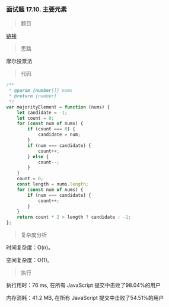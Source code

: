 ### 面试题 17.10. 主要元素

> 题目

[链接](https://leetcode-cn.com/problems/find-majority-element-lcci/)

> 思路

摩尔投票法

> 代码

```js
/**
 * @param {number[]} nums
 * @return {number}
 */
var majorityElement = function (nums) {
    let candidate = -1;
    let count = 0;
    for (const num of nums) {
        if (count === 0) {
            candidate = num;
        }
        if (num === candidate) {
            count++;
        } else {
            count--;
        }
    }
    count = 0;
    const length = nums.length;
    for (const num of nums) {
        if (num === candidate) {
            count++;
        }
    }
    return count * 2 > length ? candidate : -1;
};
```

> 复杂度分析

时间复杂度：O(n)。

空间复杂度：O(1)。

> 执行

执行用时：76 ms, 在所有 JavaScript 提交中击败了98.04%的用户

内存消耗：41.2 MB, 在所有 JavaScript 提交中击败了54.51%的用户
